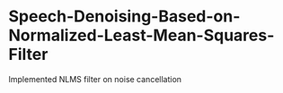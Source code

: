 # Speech-Denoising-Based-on-Normalized-Least-Mean-Squares-Filter
Implemented NLMS filter on noise cancellation

